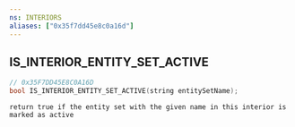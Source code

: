 ```yaml
---
ns: INTERIORS
aliases: ["0x35f7dd45e8c0a16d"]
---
```

## IS_INTERIOR_ENTITY_SET_ACTIVE

```c
// 0x35F7DD45E8C0A16D
bool IS_INTERIOR_ENTITY_SET_ACTIVE(string entitySetName);
```

```
return true if the entity set with the given name in this interior is marked as active
```
